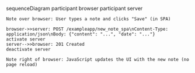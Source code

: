 sequenceDiagram
    participant browser
    participant server

    Note over browser: User types a note and clicks "Save" (in SPA)

    browser->>server: POST /exampleapp/new_note_spa\nContent-Type: application/json\nBody: {"content": "...", "date": "..."}
    activate server
    server-->>browser: 201 Created
    deactivate server

    Note right of browser: JavaScript updates the UI with the new note (no page reload)
